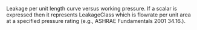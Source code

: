 ﻿Leakage per unit length curve versus working pressure. If a scalar is expressed then it represents LeakageClass which is flowrate per unit area at a specified pressure rating (e.g., ASHRAE Fundamentals 2001 34.16.).
